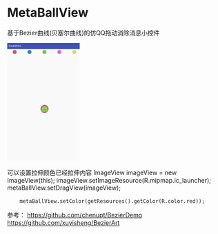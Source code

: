 # MetaBallView
基于Bezier曲线(贝塞尔曲线)的仿QQ拖动消除消息小控件

<img src="https://github.com/DoggyZhang/MetaBallView/blob/master/GIF.gif" width="33.3%">


可以设置拉伸颜色已经拉伸内容
        ImageView imageView = new ImageView(this);
        imageView.setImageResource(R.mipmap.ic_launcher);
        metaBallView.setDragView(imageView);
        
        metaBallView.setColor(getResources().getColor(R.color.red));

参考：
https://github.com/chenupt/BezierDemo
https://github.com/xuyisheng/BezierArt
